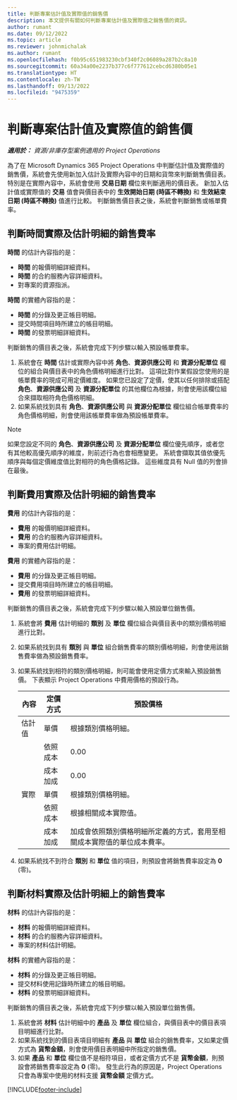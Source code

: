 ```yaml
---
title: 判斷專案估計值及實際值的銷售價
description: 本文提供有關如何判斷專案估計值及實際值之銷售價的資訊。
author: rumant
ms.date: 09/12/2022
ms.topic: article
ms.reviewer: johnmichalak
ms.author: rumant
ms.openlocfilehash: f0b95c651983230cbf340f2c06089a287b2c8a10
ms.sourcegitcommit: 60a34a00e2237b377c6f777612cebcd6380b05e1
ms.translationtype: HT
ms.contentlocale: zh-TW
ms.lasthandoff: 09/13/2022
ms.locfileid: "9475359"
---
```

#  <a name="determine-sales-prices-for-project-based-estimates-and-actuals"></a>判斷專案估計值及實際值的銷售價

_**適用於：** 資源/非庫存型案例適用的 Project Operations_

為了在 Microsoft Dynamics 365 Project Operations 中判斷估計值及實際值的銷售價，系統會先使用新加入估計及實際內容中的日期和貨幣來判斷銷售價目表。 特別是在實際內容中，系統會使用 **交易日期** 欄位來判斷適用的價目表。 新加入估計值或實際值的 **交易** 值會與價目表中的 **生效開始日期 (時區不轉換)** 和 **生效結束日期 (時區不轉換)** 值進行比較。 判斷銷售價目表之後，系統會判斷銷售或帳單費率。

## <a name="determining-sales-rates-on-actual-and-estimate-lines-for-time"></a>判斷時間實際及估計明細的銷售費率

**時間** 的估計內容指的是：

- **時間** 的報價明細詳細資料。
- **時間** 的合約服務內容詳細資料。
- 對專案的資源指派。

**時間** 的實體內容指的是：

- **時間** 的分錄及更正帳目明細。
- 提交時間項目時所建立的帳目明細。
- **時間** 的發票明細詳細資料。 

判斷銷售的價目表之後，系統會完成下列步驟以輸入預設帳單費率。

1. 系統會在 **時間** 估計或實際內容中將 **角色**、**資源供應公司** 和 **資源分配單位** 欄位的組合與價目表中的角色價格明細進行比對。 這項比對作業假設您使用的是帳單費率的現成可用定價維度。 如果您已設定了定價，使其以任何排除或搭配 **角色**、**資源供應公司** 及 **資源分配單位** 的其他欄位為根據，則會使用該欄位組合來擷取相符角色價格明細。
1. 如果系統找到具有 **角色**、**資源供應公司** 與 **資源分配單位** 欄位組合帳單費率的角色價格明細，則會使用該帳單費率做為預設帳單費率。

> [!NOTE]
> 如果您設定不同的 **角色**、**資源供應公司** 及 **資源分配單位** 欄位優先順序，或者您有其他較高優先順序的維度，則前述行為也會相應變更。 系統會擷取其值依優先順序與每個定價維度值比對相符的角色價格記錄。 這些維度具有 Null 值的列會排在最後。

## <a name="determining-sales-rates-on-actual-and-estimate-lines-for-expense"></a>判斷費用實際及估計明細的銷售費率

**費用** 的估計內容指的是：

- **費用** 的報價明細詳細資料。
- **費用** 的合約服務內容詳細資料。
- 專案的費用估計明細。

**費用** 的實體內容指的是：

- **費用** 的分錄及更正帳目明細。
- 提交費用項目時所建立的帳目明細。
- **費用** 的發票明細詳細資料。 

判斷銷售的價目表之後，系統會完成下列步驟以輸入預設單位銷售價。

1. 系統會將 **費用** 估計明細的 **類別** 及 **單位** 欄位組合與價目表中的類別價格明細進行比對。
1. 如果系統找到具有 **類別** 與 **單位** 組合銷售費率的類別價格明細，則會使用該銷售費率做為預設銷售費率。
1. 如果系統找到相符的類別價格明細，則可能會使用定價方式來輸入預設銷售價。 下表顯示 Project Operations 中費用價格的預設行為。

    | 內容 | 定價方式 | 預設價格 |
    | --- | --- | --- |
    | 估計值 | 單價 | 根據類別價格明細。 |
    |        | 依照成本 | 0.00 |
    |        | 成本加成 | 0.00 |
    | 實際 | 單價 | 根據類別價格明細。 |
    |        | 依照成本 | 根據相關成本實際值。 |
    |        | 成本加成 | 加成會依照類別價格明細所定義的方式，套用至相關成本實際值的單位成本費率。 |

1. 如果系統找不到符合 **類別** 和 **單位** 值的項目，則預設會將銷售費率設定為 **0** (零)。

## <a name="determining-sales-rates-on-actual-and-estimate-lines-for-material"></a>判斷材料實際及估計明細上的銷售費率

**材料** 的估計內容指的是：

- **材料** 的報價明細詳細資料。
- **材料** 的合約服務內容詳細資料。
- 專案的材料估計明細。

**材料** 的實體內容指的是：

- **材料** 的分錄及更正帳目明細。
- 提交材料使用記錄時所建立的帳目明細。
- **材料** 的發票明細詳細資料。 

判斷銷售的價目表之後，系統會完成下列步驟以輸入預設單位銷售價。

1. 系統會將 **材料** 估計明細中的 **產品** 及 **單位** 欄位組合，與價目表中的價目表項目明細進行比對。
1. 如果系統找到的價目表項目明細有 **產品** 與 **單位** 組合的銷售費率，又如果定價方式為 **貨幣金額**，則會使用價目表明細中所指定的銷售價。 
1. 如果 **產品** 和 **單位** 欄位值不是相符項目，或者定價方式不是 **貨幣金額**，則預設會將銷售費率設定為 **0** (零)。 發生此行為的原因是，Project Operations 只會為專案中使用的材料支援 **貨幣金額** 定價方式。

[!INCLUDE[footer-include](../includes/footer-banner.md)]

